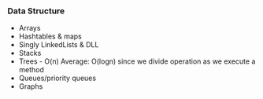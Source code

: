 ### Data Structure

- Arrays
- Hashtables & maps
- Singly LinkedLists & DLL
- Stacks
- Trees - O(n) Average: O(logn) since we divide operation as we execute a method
- Queues/priority queues
- Graphs
